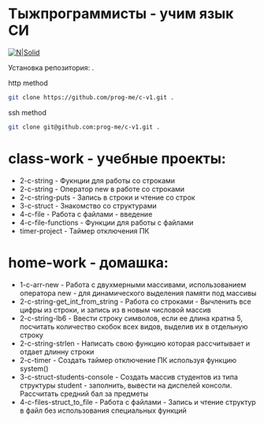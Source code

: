 # Тыжпрограммисты - учим язык СИ

[![N|Solid](https://ci3.googleusercontent.com/proxy/l1OwfaXV3-4ghM3JU3YkzKeqCKSZ2eUdieRry8HI9WeNWv7hb2SUtI7BvULSAKYVUoorIjXowWKT2ph3yul3DJRfvTK-dKNziozRlwL3=s0-d-e1-ft#https://avatars2.githubusercontent.com/u/47493215?s=120&v=4)](https://github.com/prog-me)

Установка репозитория: .

http method
```sh
git clone https://github.com/prog-me/c-v1.git .
```
ssh method
```sh
git clone git@github.com:prog-me/c-v1.git .
```

# class-work - учебные проекты:

  - 2-c-string - Фукнции для работы со строками
  - 2-c-string - Оператор new в работе со строками
  - 2-c-string-puts - Запись в строки и чтение со строк
  - 3-c-struct - Знакомство со структурами
  - 4-c-file - Работа с файлами - введение
  - 4-c-file-functions - Функции для работы с файлами
  - timer-project - Таймер отключения ПК

# home-work - домашка:

  - 1-с-arr-new - Работа с двухмерными массивами, использованием оператора new - для динамического выделения памяти под массивы
  - 2-c-string-get_int_from_string - Работа со строками - Вычленить все цифры из строки, и запись из в новым числовой массив
  - 2-с-string-lb6 -  Ввести строку символов, если ее длина кратна 5, посчитать количество
скобок всех видов, выделив их в отдельную строку
  - 2-c-string-strlen - Написать свою функцию которая рассчитывает и отдает длинну строки
  - 2-c-timer - Создать таймер отключение ПК используя функцию system()
  - 3-c-struct-students-console - Cоздать массив студентов из типа структуры student - заполнить, вывести на диспелей консоли. Рассчитать средний бал за предметы
  - 4-c-files-struct_to_file - Работа с файлами - Запись и чтение структур в файл без использования специальных функций

